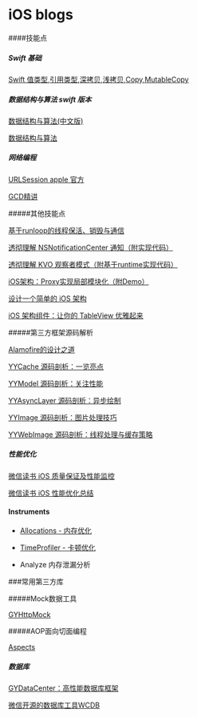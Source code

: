 # iOS blogs

####技能点

##### Swift 基础

[Swift 值类型,引用类型,深拷贝,浅拷贝,Copy,MutableCopy](https://blog.csdn.net/Hello_Hwc/article/details/50102329)

##### 数据结构与算法 swift 版本

[数据结构与算法(中文版)](https://github.com/andyRon/swift-algorithm-club-cn)

[数据结构与算法](https://github.com/raywenderlich/swift-algorithm-club)

##### 网络编程

[URLSession apple 官方](https://developer.apple.com/documentation/foundation/url_loading_system)

[GCD精讲](https://blog.csdn.net/Hello_Hwc/article/details/54293280)

#####其他技能点

[基于runloop的线程保活、销毁与通信](https://www.jianshu.com/p/4d5b6fc33519)

[透彻理解 NSNotificationCenter 通知（附实现代码）](https://www.jianshu.com/p/e3a38b21420c)

[透彻理解 KVO 观察者模式（附基于runtime实现代码）](https://www.jianshu.com/p/7ea7d551fc69)

[iOS架构：Proxy实现局部模块化（附Demo）](https://www.jianshu.com/p/fb9e0ee8fa82)

[设计一个简单的 iOS 架构](https://www.jianshu.com/p/51d51f938dc0)



[iOS 架构组件：让你的 TableView 优雅起来](https://www.jianshu.com/p/7db73489ad99)

#####第三方框架源码解析

[Alamofire的设计之道](https://blog.csdn.net/Hello_Hwc/article/details/72853786)

[YYCache 源码剖析：一览亮点](https://www.jianshu.com/p/408d4d37bcbd)

[YYModel 源码剖析：关注性能](https://www.jianshu.com/p/fe30e6bbc551)

[YYAsyncLayer 源码剖析：异步绘制](https://www.jianshu.com/p/154451e4bd42)

[YYImage 源码剖析：图片处理技巧](https://www.jianshu.com/p/43ac91be0cf4)

[YYWebImage 源码剖析：线程处理与缓存策略](https://www.jianshu.com/p/dd5537fa0caf)



##### 性能优化

[微信读书 iOS 质量保证及性能监控](https://wereadteam.github.io/2016/12/12/Monitor/)

[微信读书 iOS 性能优化总结](https://wereadteam.github.io/2016/05/03/WeRead-Performance/)



#### Instruments

- [Allocations - 内存优化](https://github.com/LeoMobileDeveloper/Blogs/blob/master/Instruments/Allocations.md)
- [TimeProfiler - 卡顿优化](https://github.com/LeoMobileDeveloper/Blogs/blob/master/Instruments/TimeProfiler.md)

- Analyze 内存泄漏分析

###常用第三方库

#####Mock数据工具

[GYHttpMock](https://github.com/hypoyao/GYHttpMock)



#####AOP面向切面编程

[Aspects](https://github.com/steipete/Aspects)

##### 数据库

 [GYDataCenter：高性能数据库框架](https://wereadteam.github.io/2016/07/06/GYDataCenter/)

 [微信开源的数据库工具WCDB](https://github.com/Tencent/wcdb)



